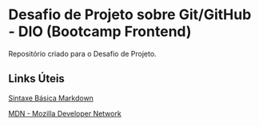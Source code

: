 # Desafio de Projeto sobre Git/GitHub - DIO (Bootcamp Frontend)
Repositório criado para o Desafio de Projeto.

## Links Úteis

[Sintaxe Básica Markdown](https://www.markdownguide.org/basic-syntax/)

[MDN - Mozilla Developer Network](https://developer.mozilla.org/pt-BR/)
